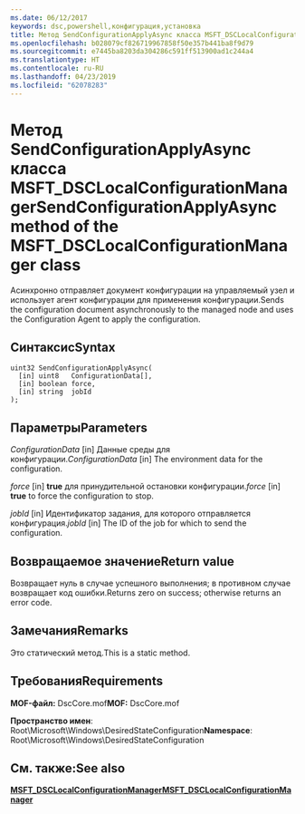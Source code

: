 ```yaml
---
ms.date: 06/12/2017
keywords: dsc,powershell,конфигурация,установка
title: Метод SendConfigurationApplyAsync класса MSFT_DSCLocalConfigurationManager
ms.openlocfilehash: b028079cf826719967858f50e357b441ba8f9d79
ms.sourcegitcommit: e7445ba8203da304286c591ff513900ad1c244a4
ms.translationtype: HT
ms.contentlocale: ru-RU
ms.lasthandoff: 04/23/2019
ms.locfileid: "62078283"
---
```

# <a name="sendconfigurationapplyasync-method-of-the-msftdsclocalconfigurationmanager-class"></a><span data-ttu-id="49b89-103">Метод SendConfigurationApplyAsync класса MSFT_DSCLocalConfigurationManager</span><span class="sxs-lookup"><span data-stu-id="49b89-103">SendConfigurationApplyAsync method of the MSFT_DSCLocalConfigurationManager class</span></span>

<span data-ttu-id="49b89-104">Асинхронно отправляет документ конфигурации на управляемый узел и использует агент конфигурации для применения конфигурации.</span><span class="sxs-lookup"><span data-stu-id="49b89-104">Sends the configuration document asynchronously to the managed node and uses the Configuration Agent to apply the configuration.</span></span>

## <a name="syntax"></a><span data-ttu-id="49b89-105">Синтаксис</span><span class="sxs-lookup"><span data-stu-id="49b89-105">Syntax</span></span>

```mof
uint32 SendConfigurationApplyAsync(
  [in] uint8   ConfigurationData[],
  [in] boolean force,
  [in] string  jobId
);
```

## <a name="parameters"></a><span data-ttu-id="49b89-106">Параметры</span><span class="sxs-lookup"><span data-stu-id="49b89-106">Parameters</span></span>

<span data-ttu-id="49b89-107">*ConfigurationData* \[in\] Данные среды для конфигурации.</span><span class="sxs-lookup"><span data-stu-id="49b89-107">*ConfigurationData* \[in\] The environment data for the configuration.</span></span>

<span data-ttu-id="49b89-108">*force* \[in\] **true** для принудительной остановки конфигурации.</span><span class="sxs-lookup"><span data-stu-id="49b89-108">*force* \[in\] **true** to force the configuration to stop.</span></span>

<span data-ttu-id="49b89-109">*jobId* \[in\] Идентификатор задания, для которого отправляется конфигурация.</span><span class="sxs-lookup"><span data-stu-id="49b89-109">*jobId* \[in\] The ID of the job for which to send the configuration.</span></span>

## <a name="return-value"></a><span data-ttu-id="49b89-110">Возвращаемое значение</span><span class="sxs-lookup"><span data-stu-id="49b89-110">Return value</span></span>

<span data-ttu-id="49b89-111">Возвращает нуль в случае успешного выполнения; в противном случае возвращает код ошибки.</span><span class="sxs-lookup"><span data-stu-id="49b89-111">Returns zero on success; otherwise returns an error code.</span></span>

## <a name="remarks"></a><span data-ttu-id="49b89-112">Замечания</span><span class="sxs-lookup"><span data-stu-id="49b89-112">Remarks</span></span>

<span data-ttu-id="49b89-113">Это статический метод.</span><span class="sxs-lookup"><span data-stu-id="49b89-113">This is a static method.</span></span>

## <a name="requirements"></a><span data-ttu-id="49b89-114">Требования</span><span class="sxs-lookup"><span data-stu-id="49b89-114">Requirements</span></span>

<span data-ttu-id="49b89-115">**MOF-файл:** DscCore.mof</span><span class="sxs-lookup"><span data-stu-id="49b89-115">**MOF:** DscCore.mof</span></span>

<span data-ttu-id="49b89-116">**Пространство имен**: Root\Microsoft\Windows\DesiredStateConfiguration</span><span class="sxs-lookup"><span data-stu-id="49b89-116">**Namespace**: Root\Microsoft\Windows\DesiredStateConfiguration</span></span>

## <a name="see-also"></a><span data-ttu-id="49b89-117">См. также:</span><span class="sxs-lookup"><span data-stu-id="49b89-117">See also</span></span>

[<span data-ttu-id="49b89-118">**MSFT_DSCLocalConfigurationManager**</span><span class="sxs-lookup"><span data-stu-id="49b89-118">**MSFT_DSCLocalConfigurationManager**</span></span>](msft-dsclocalconfigurationmanager.md)